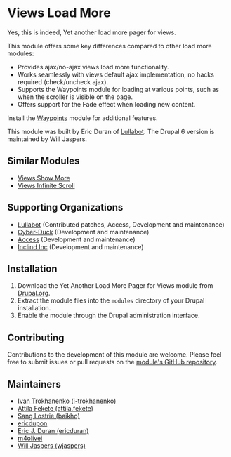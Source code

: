 # Views Load More

Yes, this is indeed, Yet another load more pager for views.

This module offers some key differences compared to other load more modules:

- Provides ajax/no-ajax views load more functionality.
- Works seamlessly with views default ajax implementation, no hacks required (check/uncheck ajax).
- Supports the Waypoints module for loading at various points, such as when the scroller is visible on the page.
- Offers support for the Fade effect when loading new content.

Install the [Waypoints](http://drupal.org/project/waypoints) module for additional features.

This module was built by Eric Duran of [Lullabot](http://www.lullabot.com). The Drupal 6 version is maintained by Will
Jaspers.

## Similar Modules

- [Views Show More](https://www.drupal.org/project/views_show_more)
- [Views Infinite Scroll](https://www.drupal.org/project/views_infinite_scroll)

## Supporting Organizations

- [Lullabot](https://www.lullabot.com) (Contributed patches, Access, Development and maintenance)
- [Cyber-Duck](https://www.cyber-duck.co.uk) (Development and maintenance)
- [Access](https://www.drupal.org/access) (Development and maintenance)
- [Inclind Inc](https://www.inclind.com) (Development and maintenance)

## Installation

1. Download the Yet Another Load More Pager for Views module
   from [Drupal.org](https://www.drupal.org/project/yet_another_load_more).
2. Extract the module files into the `modules` directory of your Drupal installation.
3. Enable the module through the Drupal administration interface.

## Contributing

Contributions to the development of this module are welcome. Please feel free to submit issues or pull requests on
the [module's GitHub repository](https://git.drupalcode.org/project/views_load_more).

## Maintainers

- [Ivan Trokhanenko (i-trokhanenko)](https://www.drupal.org/u/i-trokhanenko)
- [Attila Fekete (attila.fekete)](https://www.drupal.org/u/attilafekete)
- [Sang Lostrie (baikho)](https://www.drupal.org/u/baikho)
- [ericdupon](https://www.drupal.org/u/ericdupon)
- [Eric J. Duran (ericduran)](https://www.drupal.org/u/ericduran)
- [m4olivei](https://www.drupal.org/u/m4olivei)
- [Will Jaspers (wjaspers)](https://www.drupal.org/u/wjaspers)